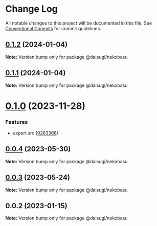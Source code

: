 # Change Log

All notable changes to this project will be documented in this file.
See [Conventional Commits](https://conventionalcommits.org) for commit guidelines.

## [0.1.2](https://github.com/daisugiland/daisugi/compare/@daisugi/nekobasu@0.1.0...@daisugi/nekobasu@0.1.2) (2024-01-04)

**Note:** Version bump only for package @daisugi/nekobasu

## [0.1.1](https://github.com/daisugiland/daisugi/compare/@daisugi/nekobasu@0.1.0...@daisugi/nekobasu@0.1.1) (2024-01-04)

**Note:** Version bump only for package @daisugi/nekobasu

# [0.1.0](https://github.com/daisugiland/daisugi/compare/@daisugi/nekobasu@0.0.4...@daisugi/nekobasu@0.1.0) (2023-11-28)

### Features

* export src ([9263366](https://github.com/daisugiland/daisugi/commit/9263366f21e753c3edf34234f5833aff611538f5))

## [0.0.4](https://github.com/daisugiland/daisugi/compare/@daisugi/nekobasu@0.0.3...@daisugi/nekobasu@0.0.4) (2023-05-30)

**Note:** Version bump only for package @daisugi/nekobasu

## [0.0.3](https://github.com/daisugiland/daisugi/compare/@daisugi/nekobasu@0.0.2...@daisugi/nekobasu@0.0.3) (2023-05-24)

**Note:** Version bump only for package @daisugi/nekobasu

## 0.0.2 (2023-01-15)

**Note:** Version bump only for package @daisugi/nekobasu
